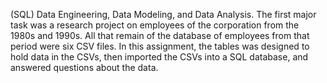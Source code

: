 (SQL) Data Engineering, Data Modeling, and Data Analysis.
The first major task was a research project on employees of the corporation from the 1980s and 1990s. All that remain of the database of employees from that period were six CSV files. In this assignment, the tables was designed to hold data in the CSVs, then imported the CSVs into a SQL database, and answered questions about the data.
